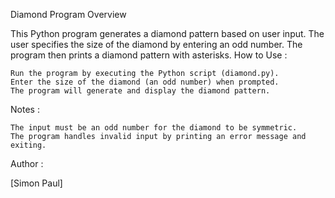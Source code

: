Diamond Program
Overview

This Python program generates a diamond pattern based on user input. The user specifies the size of the diamond by entering an odd number. The program then prints a diamond pattern with asterisks.
How to Use :

    Run the program by executing the Python script (diamond.py).
    Enter the size of the diamond (an odd number) when prompted.
    The program will generate and display the diamond pattern.

Notes :

    The input must be an odd number for the diamond to be symmetric.
    The program handles invalid input by printing an error message and exiting.

Author :

[Simon Paul]
